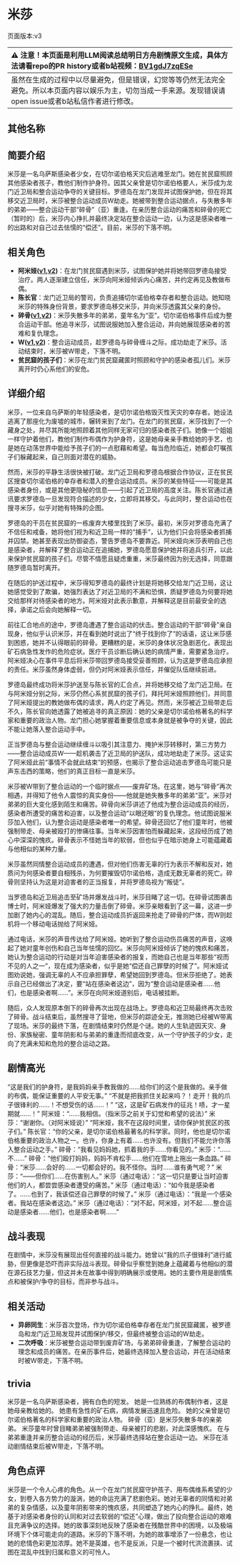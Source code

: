 # 米莎
页面版本:v3
 

| :warning: 注意！本页面是利用LLM阅读总结明日方舟剧情原文生成，具体方法请看repo的PR history或者b站视频：[BV1gdJ7zqESe](https://www.bilibili.com/video/BV1gdJ7zqESe/)         |
|:----------------------------|
| 虽然在生成的过程中以尽量避免，但是错误，幻觉等等仍然无法完全避免。所以本页面内容以娱乐为主，切勿当成一手来源。发现错误请open issue或者b站私信作者进行修改。|



## 其他名称

## 简要介绍
米莎是一名乌萨斯感染者少女，在切尔诺伯格天灾后逃难至龙门。她在贫民窟照顾其他感染者孩子，教他们制作护身符。因其父亲曾是切尔诺伯格要人，米莎成为龙门近卫局和整合运动争夺的关键目标。罗德岛在龙门发现并试图保护她，但在将其移交近卫局时，米莎被整合运动成员W劫走。她被带到整合运动据点，与失散多年的弟弟——整合运动干部“碎骨”（亚）重逢。在亲历整合运动的痛苦和碎骨的死亡（暂时的）后，米莎内心挣扎并最终决定站在整合运动一边，认为这是感染者唯一的出路和对自己过去怯懦的“偿还”。目前，米莎的下落不明。
## 相关角色
-   **阿米娅([v1](../chars/char_002_amiya.md),[v2](char_002_amiya.md))**：在龙门贫民窟遇到米莎，试图保护她并将她带回罗德岛接受治疗。两人逐渐建立信任，米莎向阿米娅倾诉内心痛苦，并约定再见及教做布偶。
-   **陈长官**：龙门近卫局的警司，负责追捕切尔诺伯格幸存者和整合运动。她知晓米莎的特殊身份背景，要求罗德岛移交米莎，并向米莎透露其父亲的身份。
-   **碎骨([v1](../chars/extended_char_sui_gu.md),[v2](extended_char_sui_gu.md))**：米莎失散多年的弟弟，童年名为“亚”。切尔诺伯格事件后成为整合运动干部。他追寻米莎，试图说服她加入整合运动，并向她展现感染者的苦难和复仇理念。
-   **W([v1](../chars/char_113_cqbw.md),[v2](char_113_cqbw.md))**：整合运动成员，趁罗德岛与碎骨缠斗之际，成功劫走了米莎。活动结束时，米莎被W带走，下落不明。
-   **贫民窟的孩子们**：米莎在龙门贫民窟藏匿时照顾和守护的感染者孤儿们。米莎离开时仍心系他们的安危。
## 详细介绍
米莎，一位来自乌萨斯的年轻感染者，是切尔诺伯格毁灭性天灾的幸存者。她设法逃离了那座化为废墟的城市，辗转来到了龙门。在龙门的贫民窟，米莎找到了一个藏身之处，并尽其所能地照顾着其他同样无家可归的感染者孩子们。她像一个姐姐一样守护着他们，教他们制作布偶作为护身符，这是她母亲亲手教给她的手艺，也是她在动荡世界中能给予孩子们的一点慰藉和希望。每当危险临近，她都会叮嘱孩子们躲藏起来，自己则面对潜在的威胁。

然而，米莎的平静生活很快被打破。龙门近卫局和罗德岛根据合作协议，正在贫民区搜查切尔诺伯格的幸存者和潜入的整合运动成员。米莎的某些特征——可能是其感染者身份，或是其他更隐秘的信息——引起了近卫局的高度关注。陈长官通过通讯要求罗德岛一旦发现符合描述的少女，立即将其移交。与此同时，整合运动也在搜寻米莎，似乎对她有特殊的企图。

罗德岛的干员在贫民窟的一栋废弃大楼里找到了米莎。最初，米莎对罗德岛充满了不信任和戒备，她将他们视为和近卫局一样的“捕手”，认为他们只会将感染者抓捕并囚禁。她甚至表现出防御姿态，警告罗德岛不要靠近。阿米娅向米莎表明自己也是感染者，并解释了整合运动正在追捕她，罗德岛愿意保护她并将追兵引开，以此来保护贫民窟的孩子们。尽管不情愿且疑虑重重，米莎最终因为别无选择，同意跟随罗德岛暂时离开。

在随后的护送过程中，米莎得知罗德岛的最终计划是将她移交给龙门近卫局，这让她感觉受到了欺骗，她强烈表达了对近卫局的不满和恐惧，质疑罗德岛为何要将她交给那样对待感染者的地方。阿米娅对此表示歉意，并解释这是目前最安全的选择，承诺之后会向她解释一切。

前往汇合地点的途中，罗德岛遭遇了整合运动的伏击。整合运动的干部“碎骨”亲自现身，他似乎认识米莎，并在看到她时说出了“终于找到你了”的话语，这让米莎感到困惑，她并不认得眼前的碎骨。更糟糕的是，米莎的身体状况急剧恶化，表现出矿石病急性发作的危险症状。医疗干员诊断后确认她的病情严重，需要紧急治疗。阿米娅决心在事件平息后将米莎带回罗德岛接受妥善照顾，认为这是罗德岛应承担的责任。米莎虽然身体虚弱，但仍对阿米娅表示信任，并催促队伍继续前进。

罗德岛最终成功将米莎护送至与陈长官的汇合点，并将她移交给了龙门近卫局。在与阿米娅分别之际，米莎仍然心系贫民窟的孩子们，拜托阿米娅照顾他们，并同意了阿米娅提出的教她做布偶的请求，两人约定了再见。然而，米莎被近卫局带走后不久，陈长官向她透露了她被追寻的真正原因：她的父亲是切尔诺伯格著名的科学家和重要的政治人物。龙门担心她掌握着重要信息或本身就是被争夺的关键，因此不能让她落入整合运动手中。

正当罗德岛与整合运动继续缠斗以吸引其注意力、掩护米莎转移时，第三方势力——整合运动成员W——趁机袭击了近卫局的护送队，成功地劫走了米莎。这证实了阿米娅此前“事情不会就此结束”的预感，也揭示了整合运动追击罗德岛可能只是声东击西的策略，他们的真正目标一直是米莎。

米莎被W带到了整合运动的一个临时据点——废弃矿场。在这里，她与“碎骨”再次相遇，并得知了他令人震惊的真实身份——他就是她失散多年的弟弟“亚”。米莎对弟弟的巨大变化感到陌生和痛苦。碎骨向米莎讲述了他成为整合运动成员的经历，感染者所遭受的痛苦和迫害，以及整合运动“以眼还眼”的复仇理念。他试图说服米莎加入他们，认为整合运动是感染者唯一的希望。碎骨还回忆了他们童年时，他被强制带走、母亲被殴打的惨痛往事。当年米莎因害怕而躲藏起来，这段经历成了她心中深深的愧疚。碎骨表示不怪她当年的软弱，但也似乎在暗示她身上可能蕴藏着与他相似的某种力量。

米莎虽然同情整合运动成员的遭遇，但对他们伤害无辜的行为表示不解和反对，她质问为何感染者要自相残杀，为何要摧毁切尔诺伯格，造成无数无辜者的死亡。碎骨则坚持认为这是对迫害者的正当报复，并将罗德岛视为“叛徒”。

当罗德岛和近卫局追击至矿场并爆发战斗时，米莎目睹了这一切。在碎骨试图袭击博士时，阿米娅爆发了强大的力量击倒了碎骨。米莎亲眼看到了这一幕，这进一步加剧了她内心的混乱。随后，整合运动成员折返回来抢走了碎骨的尸体，而W则趁机将一个移动电话抛给了阿米娅。

通过电话，米莎的声音传达给了阿米娅。她听到了整合运动伤员痛苦的声音，这唤起了她对童年创伤和自己当年怯懦的回忆。米莎向阿米娅倾诉了她的愧疚和痛苦，她认为整合运动的行动是对当年迫害感染者的报复，而她自己也是当年那些“视而不见的人之一”，现在成为感染者，似乎是她“偿还自己罪孽的时候了”。阿米娅试图劝说她，强调无辜的人不应承担罪孽，希望她回到罗德岛。但米莎拒绝了。她表示自己已经做出了决定，要“站在感染者这边”，因为“整合运动是感染者......他们，也是感染者啊......”。米莎在向阿米娅道别后，电话被挂断。

随后，众人发现原本倒下的碎骨再次出现在战场上。罗德岛和近卫局最终再次击败了碎骨。战斗结束后，虽然搜寻了营地，但米莎的踪迹全无，推测她已经被W带离了现场。米莎的最终下落，在剧情结束时仍然是个谜。她的人生轨迹因天灾、身份、家族秘密、童年阴影和与弟弟的重逢而彻底改变，从一个守护孩子的少女，走向了充满未知和危险的整合运动之路。
## 剧情高光
“这是我们的护身符，是我妈妈亲手教我做的......给你们的这个是我做的。亲手做的布偶，能保证重要的人平安无事。”
“不就是把我抓住关起来吗？！走开！我的爪子很锋利的......！不想受伤的话......！”
“这，这是矿石病发作的征兆！啧，才一星期就......！”
阿米娅：“......我相信。（指米莎之前关于幻觉和希望的说法）” 米莎：“谢谢你。（对阿米娅说）”
“阿米娅，我不在这段时间里，请你保护贫民区的孩子们。”
陈长官：“你的父亲，是切尔诺伯格最著名的科学家。同时，他也是切尔诺伯格重要的政治人物之一。也许，你身上有着......也许没有。但我们不能允许你落入整合运动之手。”
碎骨：“我看见妈妈她，抓着我的手......你看见的。” 米莎：“......不......” 碎骨：“他们殴打妈妈，妈妈不肯松手......他们在雪地上拖出一条血路。” 碎骨：“米莎......会好的......一切都会好的。我不怪你。当时......谁有勇气呢？”
米莎：“——但你们......在伤害别人。”
米莎（通过电话）：“这一切只是要让当时迫害他们的人，都尝尝感染者遭受的痛苦。”
米莎（通过电话）：“如今我是感染者了。......也到了，我该偿还自己罪孽的时候了。”
米莎（通过电话）：“我是一个感染者。我站在感染者这边。”
米莎（通过电话）：“对不起，阿米娅，对不起......整合运动是感染者......他们，也是感染者啊......”
## 战斗表现
在剧情中，米莎没有展现出任何直接的战斗能力。她曾以“我的爪子很锋利”进行威胁，但更像是恐吓而非实际战斗表现。碎骨似乎察觉到她身上蕴藏着与他相似的潜在源石技艺力量，但这并未在故事中得到明确展示或使用。她的主要作用是剧情焦点和被保护/争夺的目标，而非参与战斗。
## 相关活动
-   **异卵同生**：米莎首次登场，作为切尔诺伯格幸存者在龙门贫民窟藏匿，被罗德岛和龙门近卫局发现并试图保护/移交，但最终被整合运动的W劫走。
-   **二次呼吸**：米莎被整合运动带到废弃矿场，与弟弟碎骨重逢，了解整合运动的理念和成员的痛苦。在亲历事件后，她最终选择加入整合运动，并在活动结束时被W带走，下落不明。
## trivia
米莎是一名乌萨斯感染者，拥有白色的短发。
她是一位熟练的布偶制作者，这是她母亲教给她的。
她患有急性的矿石病，病情发展迅速且危险。
她的父亲曾是切尔诺伯格著名的科学家和重要的政治人物。
碎骨（亚）是米莎失散多年的亲弟弟。
米莎童年时曾目睹弟弟被强制带走、母亲被打的悲剧，对此深感愧疚。
在与弟弟重逢并亲历整合运动的经历后，米莎最终选择站在整合运动一边。
米莎在活动剧情结束后被W带走，下落不明。
## 角色点评
米莎是一个令人心疼的角色。从一个在龙门贫民窟守护孩子、用布偶维系希望的少女，到卷入各方势力的漩涡，她的命运充满了悲剧色彩。她对无辜者的同情和对弟弟的复杂情感，以及童年阴影带来的愧疚感，共同塑造了她内心的挣扎。最终，她基于对感染者身份的认同和对过去软弱的“偿还”心理，做出了投向整合运动的艰难且充满争议的选择。她的故事深刻地反映了感染者在残酷世界中的困境，以及极端环境下个体可能走向的道路。米莎的下落不明，为她的故事增添了一份悬念，也让她的悲情色彩更加浓厚。她不是英雄，也不是反派，只是一个被时代洪流裹挟、试图在混乱中找到归属和意义的可怜人。